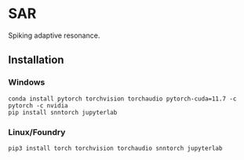 # SAR

Spiking adaptive resonance.

## Installation

### Windows

```shell
conda install pytorch torchvision torchaudio pytorch-cuda=11.7 -c pytorch -c nvidia
pip install snntorch jupyterlab
```

### Linux/Foundry

```shell
pip3 install torch torchvision torchaudio snntorch jupyterlab
```
